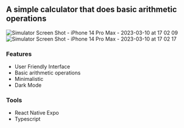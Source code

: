 
## A simple calculator that does basic arithmetic operations

![Simulator Screen Shot - iPhone 14 Pro Max - 2023-03-10 at 17 02 09](https://user-images.githubusercontent.com/88235457/224365048-6fe4b647-0f3f-47f4-8593-fe9ebed4971e.png)
![Simulator Screen Shot - iPhone 14 Pro Max - 2023-03-10 at 17 02 17](https://user-images.githubusercontent.com/88235457/224365060-5ff1b935-4751-4a7c-a33d-339c27919f99.png)


### Features
- User Friendly Interface
- Basic arithmetic operations
- Minimalistic
- Dark Mode

### Tools
- React Native Expo
- Typescript
